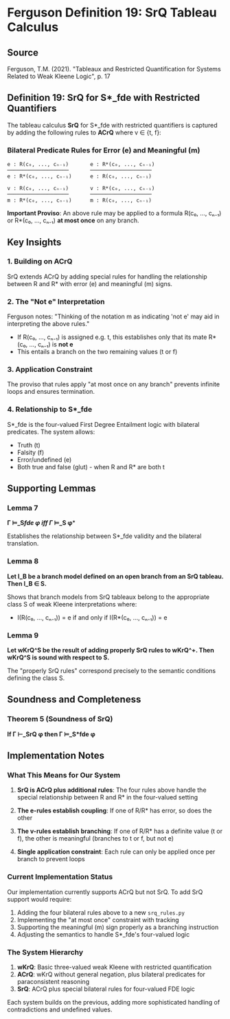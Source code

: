 # Ferguson Definition 19: SrQ Tableau Calculus

## Source
Ferguson, T.M. (2021). "Tableaux and Restricted Quantification for Systems Related to Weak Kleene Logic", p. 17

## Definition 19: SrQ for S*_fde with Restricted Quantifiers

The tableau calculus **SrQ** for S*_fde with restricted quantifiers is captured by adding the following rules to **ACrQ** where v ∈ {t, f}:

### Bilateral Predicate Rules for Error (e) and Meaningful (m)

```
e : R(c₀, ..., cₙ₋₁)       e : R*(c₀, ..., cₙ₋₁)
────────────────────       ────────────────────
e : R*(c₀, ..., cₙ₋₁)      e : R(c₀, ..., cₙ₋₁)

v : R(c₀, ..., cₙ₋₁)       v : R*(c₀, ..., cₙ₋₁)  
────────────────────       ────────────────────
m : R*(c₀, ..., cₙ₋₁)      m : R(c₀, ..., cₙ₋₁)
```

**Important Proviso**: An above rule may be applied to a formula R(c₀, ..., cₙ₋₁) or R*(c₀, ..., cₙ₋₁) **at most once** on any branch.

## Key Insights

### 1. Building on ACrQ
SrQ extends ACrQ by adding special rules for handling the relationship between R and R* with error (e) and meaningful (m) signs.

### 2. The "Not e" Interpretation
Ferguson notes: "Thinking of the notation m as indicating 'not e' may aid in interpreting the above rules."
- If R(c₀, ..., cₙ₋₁) is assigned e.g. t, this establishes only that its mate R*(c₀, ..., cₙ₋₁) is **not e**
- This entails a branch on the two remaining values (t or f)

### 3. Application Constraint
The proviso that rules apply "at most once on any branch" prevents infinite loops and ensures termination.

### 4. Relationship to S*_fde
S*_fde is the four-valued First Degree Entailment logic with bilateral predicates. The system allows:
- Truth (t)
- Falsity (f)  
- Error/undefined (e)
- Both true and false (glut) - when R and R* are both t

## Supporting Lemmas

### Lemma 7
**Γ ⊨_S*fde φ iff Γ* ⊨_S φ***

Establishes the relationship between S*_fde validity and the bilateral translation.

### Lemma 8  
**Let I_B be a branch model defined on an open branch from an SrQ tableau. Then I_B ∈ S.**

Shows that branch models from SrQ tableaux belong to the appropriate class S of weak Kleene interpretations where:
- I(R(c₀, ..., cₙ₋₁)) = e if and only if I(R*(c₀, ..., cₙ₋₁)) = e

### Lemma 9
**Let wKrQ^S be the result of adding properly SrQ rules to wKrQ^+. Then wKrQ^S is sound with respect to S.**

The "properly SrQ rules" correspond precisely to the semantic conditions defining the class S.

## Soundness and Completeness

### Theorem 5 (Soundness of SrQ)
**If Γ ⊢_SrQ φ then Γ ⊨_S*fde φ**

## Implementation Notes

### What This Means for Our System

1. **SrQ is ACrQ plus additional rules**: The four rules above handle the special relationship between R and R* in the four-valued setting

2. **The e-rules establish coupling**: If one of R/R* has error, so does the other

3. **The v-rules establish branching**: If one of R/R* has a definite value (t or f), the other is meaningful (branches to t or f, but not e)

4. **Single application constraint**: Each rule can only be applied once per branch to prevent loops

### Current Implementation Status

Our implementation currently supports ACrQ but not SrQ. To add SrQ support would require:

1. Adding the four bilateral rules above to a new `srq_rules.py`
2. Implementing the "at most once" constraint with tracking
3. Supporting the meaningful (m) sign properly as a branching instruction
4. Adjusting the semantics to handle S*_fde's four-valued logic

### The System Hierarchy

1. **wKrQ**: Basic three-valued weak Kleene with restricted quantification
2. **ACrQ**: wKrQ without general negation, plus bilateral predicates for paraconsistent reasoning  
3. **SrQ**: ACrQ plus special bilateral rules for four-valued FDE logic

Each system builds on the previous, adding more sophisticated handling of contradictions and undefined values.